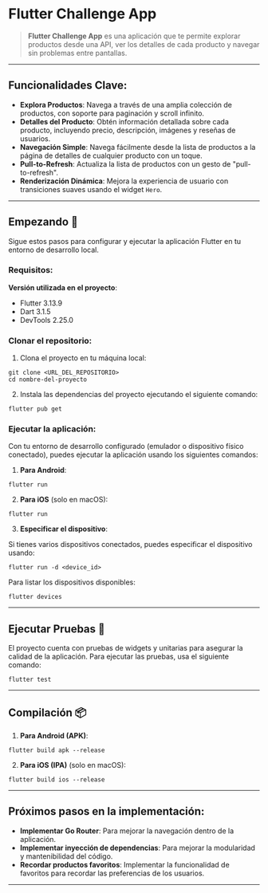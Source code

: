 # Flutter Challenge App

> **Flutter Challenge App** es una aplicación que te permite explorar productos desde una API, ver los detalles de cada producto y navegar sin problemas entre pantallas.

---

## Funcionalidades Clave:

- **Explora Productos**: Navega a través de una amplia colección de productos, con soporte para paginación y scroll infinito.
- **Detalles del Producto**: Obtén información detallada sobre cada producto, incluyendo precio, descripción, imágenes y reseñas de usuarios.
- **Navegación Simple**: Navega fácilmente desde la lista de productos a la página de detalles de cualquier producto con un toque.
- **Pull-to-Refresh**: Actualiza la lista de productos con un gesto de "pull-to-refresh".
- **Renderización Dinámica**: Mejora la experiencia de usuario con transiciones suaves usando el widget `Hero`.

---

## Empezando 🚀

Sigue estos pasos para configurar y ejecutar la aplicación Flutter en tu entorno de desarrollo local.

### Requisitos:

**Versión utilizada en el proyecto**:
- Flutter 3.13.9
- Dart 3.1.5
- DevTools 2.25.0

### Clonar el repositorio:

1. Clona el proyecto en tu máquina local:

`git clone <URL_DEL_REPOSITORIO>`  
`cd nombre-del-proyecto`

2. Instala las dependencias del proyecto ejecutando el siguiente comando:

`flutter pub get`

### Ejecutar la aplicación:

Con tu entorno de desarrollo configurado (emulador o dispositivo físico conectado), puedes ejecutar la aplicación usando los siguientes comandos:

1. **Para Android**:

`flutter run`

2. **Para iOS** (solo en macOS):

`flutter run`

3. **Especificar el dispositivo**:

Si tienes varios dispositivos conectados, puedes especificar el dispositivo usando:

`flutter run -d <device_id>`

Para listar los dispositivos disponibles:

`flutter devices`

---

## Ejecutar Pruebas 🧪

El proyecto cuenta con pruebas de widgets y unitarias para asegurar la calidad de la aplicación. Para ejecutar las pruebas, usa el siguiente comando:

`flutter test`

---

## Compilación 📦

1. **Para Android (APK)**:

`flutter build apk --release`

2. **Para iOS (IPA)** (solo en macOS):

`flutter build ios --release`

---

## Próximos pasos en la implementación:

- **Implementar Go Router**: Para mejorar la navegación dentro de la aplicación.
- **Implementar inyección de dependencias**: Para mejorar la modularidad y mantenibilidad del código.
- **Recordar productos favoritos**: Implementar la funcionalidad de favoritos para recordar las preferencias de los usuarios.

---

